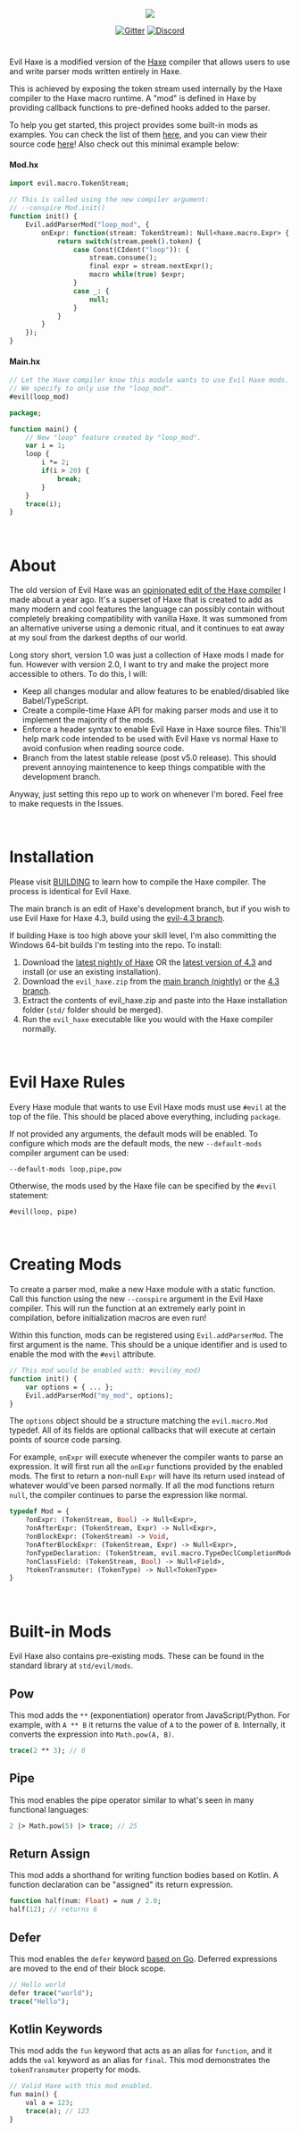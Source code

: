 <p align="center">
	<a href="https://haxe.org/" title="haxe.org"><img src="extra/images/Readme.png" /></a>
</p>

<p align="center">
	<a href="https://gitter.im/HaxeFoundation/haxe?utm_source=badge&amp;utm_medium=badge&amp;utm_campaign=pr-badge"><img src="https://badges.gitter.im/Join%20Chat.svg" alt="Gitter"></a>
	<a href="https://discord.com/channels/162395145352904705/1129740232502292490"><img src="https://img.shields.io/discord/162395145352904705.svg?logo=discord" alt="Discord"></a>
</p>

#

Evil Haxe is a modified version of the [Haxe](https://github.com/HaxeFoundation/haxe) compiler that allows users to use and write parser mods written entirely in Haxe.

This is achieved by exposing the token stream used internally by the Haxe compiler to the Haxe macro runtime. A "mod" is defined in Haxe by providing callback functions to pre-defined hooks added to the parser.

To help you get started, this project provides some built-in mods as examples. You can check the list of them [here](#built-in-mods), and you can view their source code [here](std/evil/mods)! Also check out this minimal example below:

#### Mod.hx
```haxe
import evil.macro.TokenStream;

// This is called using the new compiler argument:
// --conspire Mod.init()
function init() {
    Evil.addParserMod("loop_mod", {
        onExpr: function(stream: TokenStream): Null<haxe.macro.Expr> {
            return switch(stream.peek().token) {
                case Const(CIdent("loop")): {
                    stream.consume();
                    final expr = stream.nextExpr();
                    macro while(true) $expr;
                }
                case _: {
                    null;
                }
            }
        }
    });
}
```
#### Main.hx
```haxe
// Let the Haxe compiler know this module wants to use Evil Haxe mods.
// We specify to only use the "loop_mod".
#evil(loop_mod)

package;

function main() {
    // New "loop" feature created by "loop_mod".
    var i = 1;
    loop {
        i *= 2;
        if(i > 20) {
            break;
        }
    }
    trace(i);
}
```

&nbsp;
&nbsp;
&nbsp;

# About

The old version of Evil Haxe was an [opinionated edit of the Haxe compiler](https://github.com/SumRndmDde/evil-haxe) I made about a year ago. It's a superset of Haxe that is created to add as many modern and cool features the language can possibly contain without completely breaking compatibility with vanilla Haxe. It was summoned from an alternative universe using a demonic ritual, and it continues to eat away at my soul from the darkest depths of our world.

Long story short, version 1.0 was just a collection of Haxe mods I made for fun. However with version 2.0, I want to try and make the project more accessible to others. To do this, I will:
* Keep all changes modular and allow features to be enabled/disabled like Babel/TypeScript.
* Create a compile-time Haxe API for making parser mods and use it to implement the majority of the mods.
* Enforce a header syntax to enable Evil Haxe in Haxe source files. This'll help mark code intended to be used with Evil Haxe vs normal Haxe to avoid confusion when reading source code.
* Branch from the latest stable release (post v5.0 release). This should prevent annoying maintenence to keep things compatible with the development branch.

Anyway, just setting this repo up to work on whenever I'm bored. Feel free to make requests in the Issues.

&nbsp;
&nbsp;
&nbsp;

# Installation
Please visit [BUILDING](https://github.com/HaxeFoundation/haxe/blob/development/extra/BUILDING.md) to learn how to compile the Haxe compiler. The process is identical for Evil Haxe.

The main branch is an edit of Haxe's development branch, but if you wish to use Evil Haxe for Haxe 4.3, build using the [evil-4.3 branch](https://github.com/RobertBorghese/evil-haxe/tree/evil-4.3).

If building Haxe is too high above your skill level, I'm also committing the Windows 64-bit builds I'm testing into the repo. To install:
1) Download the [latest nightly of Haxe](https://build.haxe.org/builds/haxe/windows64/haxe_latest.zip) OR the [latest version of 4.3](https://haxe.org/download/version/4.3.1/) and install (or use an existing installation).
2) Download the `evil_haxe.zip` from the [main branch (nightly)](evil_haxe.zip) or the [4.3 branch](https://github.com/RobertBorghese/evil-haxe/blob/evil-4.3/evil_haxe.zip).
3) Extract the contents of evil_haxe.zip and paste into the Haxe installation folder (`std/` folder should be merged).
4) Run the `evil_haxe` executable like you would with the Haxe compiler normally.

&nbsp;
&nbsp;
&nbsp;

# Evil Haxe Rules
Every Haxe module that wants to use Evil Haxe mods must use `#evil` at the top of the file. This should be placed above everything, including `package`.

If not provided any arguments, the default mods will be enabled. To configure which mods are the default mods, the new `--default-mods` compiler argument can be used:
```
--default-mods loop,pipe,pow
```
Otherwise, the mods used by the Haxe file can be specified by the `#evil` statement:
```
#evil(loop, pipe)
```

&nbsp;
&nbsp;
&nbsp;

# Creating Mods
To create a parser mod, make a new Haxe module with a static function. Call this function using the new `--conspire` argument in the Evil Haxe compiler. This will run the function at an extremely early point in compilation, before initialization macros are even run!

Within this function, mods can be registered using `Evil.addParserMod`. The first argument is the name. This should be a unique identifier and is used to enable the mod with the `#evil` attribute.
```haxe
// This mod would be enabled with: #evil(my_mod)
function init() {
    var options = { ... };
    Evil.addParserMod("my_mod", options);
}
```
The `options` object should be a structure matching the `evil.macro.Mod` typedef. All of its fields are optional callbacks that will execute at certain points of source code parsing.

For example, `onExpr` will execute whenever the compiler wants to parse an expression. It will first run all the `onExpr` functions provided by the enabled mods. The first to return a non-null `Expr` will have its return used instead of whatever would've been parsed normally. If all the mod functions return `null`, the compiler continues to parse the expression like normal.
```haxe
typedef Mod = {
    ?onExpr: (TokenStream, Bool) -> Null<Expr>,
	?onAfterExpr: (TokenStream, Expr) -> Null<Expr>,
	?onBlockExpr: (TokenStream) -> Void,
	?onAfterBlockExpr: (TokenStream, Expr) -> Null<Expr>,
	?onTypeDeclaration: (TokenStream, evil.macro.TypeDeclCompletionMode) -> Null<TypeDefinition>,
	?onClassField: (TokenStream, Bool) -> Null<Field>,
	?tokenTransmuter: (TokenType) -> Null<TokenType>
}
```

&nbsp;
&nbsp;
&nbsp;

# Built-in Mods
Evil Haxe also contains pre-existing mods. These can be found in the standard library at `std/evil/mods`.

## Pow
This mod adds the `**` (exponentiation) operator from JavaScript/Python. For example, with `A ** B` it returns the value of `A` to the power of `B`. Internally, it converts the expression into `Math.pow(A, B)`.
```haxe
trace(2 ** 3); // 8
```

## Pipe
This mod enables the pipe operator similar to what's seen in many functional languages:
```haxe
2 |> Math.pow(5) |> trace; // 25
```

## Return Assign
This mod adds a shorthand for writing function bodies based on Kotlin. A function declaration can be "assigned" its return expression.
```haxe
function half(num: Float) = num / 2.0;
half(12); // returns 6
```

## Defer
This mod enables the `defer` keyword [based on Go](https://go.dev/tour/flowcontrol/12).
Deferred expressions are moved to the end of their block scope.
```haxe
// Hello world
defer trace("world");
trace("Hello");
```

## Kotlin Keywords
This mod adds the `fun` keyword that acts as an alias for `function`, and it adds the `val` keyword as an alias for `final`. This mod demonstrates the `tokenTransmuter` property for mods.
```haxe
// Valid Haxe with this mod enabled.
fun main() {
    val a = 123;
    trace(a); // 123
}
```
